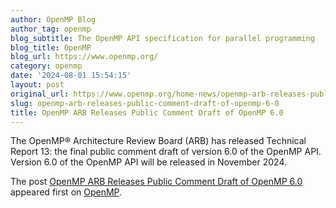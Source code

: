 ```yaml
---
author: OpenMP Blog
author_tag: openmp
blog_subtitle: The OpenMP API specification for parallel programming
blog_title: OpenMP
blog_url: https://www.openmp.org/
category: openmp
date: '2024-08-01 15:54:15'
layout: post
original_url: https://www.openmp.org/home-news/openmp-arb-releases-public-comment-draft-of-openmp-6-0/?utm_source=rss&utm_medium=rss&utm_campaign=openmp-arb-releases-public-comment-draft-of-openmp-6-0
slug: openmp-arb-releases-public-comment-draft-of-openmp-6-0
title: OpenMP ARB Releases Public Comment Draft of OpenMP 6.0
---
```


<p>The OpenMP® Architecture Review Board (ARB) has released Technical Report 13: the final public comment draft of version 6.0 of the OpenMP API. Version 6.0 of the OpenMP API will be released in November 2024.</p>

<p>The post <a href="https://www.openmp.org/home-news/openmp-arb-releases-public-comment-draft-of-openmp-6-0/">OpenMP ARB Releases Public Comment Draft of OpenMP 6.0</a> appeared first on <a href="https://www.openmp.org">OpenMP</a>.</p>